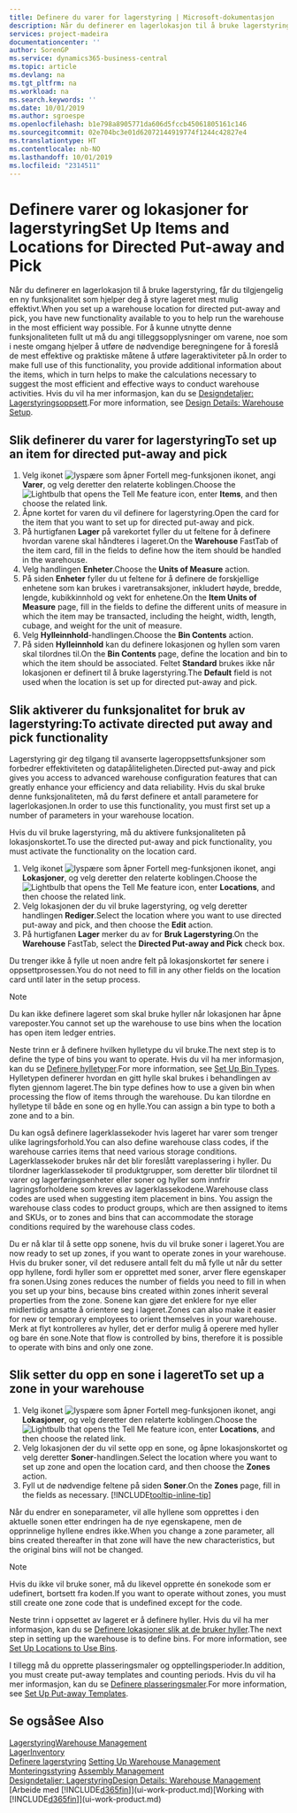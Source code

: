 ```yaml
---
title: Definere du varer for lagerstyring | Microsoft-dokumentasjon
description: Når du definerer en lagerlokasjon til å bruke lagerstyring, får du tilgjengelig en ny funksjonalitet som hjelper deg å styre lageret mest mulig effektivt.
services: project-madeira
documentationcenter: ''
author: SorenGP
ms.service: dynamics365-business-central
ms.topic: article
ms.devlang: na
ms.tgt_pltfrm: na
ms.workload: na
ms.search.keywords: ''
ms.date: 10/01/2019
ms.author: sgroespe
ms.openlocfilehash: b1e798a8905771da606d5fccb45061805161c146
ms.sourcegitcommit: 02e704bc3e01d62072144919774f1244c42827e4
ms.translationtype: HT
ms.contentlocale: nb-NO
ms.lasthandoff: 10/01/2019
ms.locfileid: "2314511"
---
```

# <a name="set-up-items-and-locations-for-directed-put-away-and-pick"></a><span data-ttu-id="9fc72-103">Definere varer og lokasjoner for lagerstyring</span><span class="sxs-lookup"><span data-stu-id="9fc72-103">Set Up Items and Locations for Directed Put-away and Pick</span></span>
<span data-ttu-id="9fc72-104">Når du definerer en lagerlokasjon til å bruke lagerstyring, får du tilgjengelig en ny funksjonalitet som hjelper deg å styre lageret mest mulig effektivt.</span><span class="sxs-lookup"><span data-stu-id="9fc72-104">When you set up a warehouse location for directed put-away and pick, you have new functionality available to you to help run the warehouse in the most efficient way possible.</span></span> <span data-ttu-id="9fc72-105">For å kunne utnytte denne funksjonaliteten fullt ut må du angi tilleggsopplysninger om varene, noe som i neste omgang hjelper å utføre de nødvendige beregningene for å foreslå de mest effektive og praktiske måtene å utføre lageraktiviteter på.</span><span class="sxs-lookup"><span data-stu-id="9fc72-105">In order to make full use of this functionality, you provide additional information about the items, which in turn helps to make the calculations necessary to suggest the most efficient and effective ways to conduct warehouse activities.</span></span> <span data-ttu-id="9fc72-106">Hvis du vil ha mer informasjon, kan du se [Designdetaljer: Lagerstyringsoppsett](design-details-warehouse-setup.md).</span><span class="sxs-lookup"><span data-stu-id="9fc72-106">For more information, see [Design Details: Warehouse Setup](design-details-warehouse-setup.md).</span></span>

## <a name="to-set-up-an-item-for-directed-put-away-and-pick"></a><span data-ttu-id="9fc72-107">Slik definerer du varer for lagerstyring</span><span class="sxs-lookup"><span data-stu-id="9fc72-107">To set up an item for directed put-away and pick</span></span>  
1.  <span data-ttu-id="9fc72-108">Velg ikonet ![lyspære som åpner Fortell meg-funksjonen](media/ui-search/search_small.png "Fortell hva du vil gjøre") ikonet, angi **Varer**, og velg deretter den relaterte koblingen.</span><span class="sxs-lookup"><span data-stu-id="9fc72-108">Choose the ![Lightbulb that opens the Tell Me feature](media/ui-search/search_small.png "Tell me what you want to do") icon, enter **Items**, and then choose the related link.</span></span>  
2.  <span data-ttu-id="9fc72-109">Åpne kortet for varen du vil definere for lagerstyring.</span><span class="sxs-lookup"><span data-stu-id="9fc72-109">Open the card for the item that you want to set up for directed put-away and pick.</span></span>
3. <span data-ttu-id="9fc72-110">På hurtigfanen **Lager** på varekortet fyller du ut feltene for å definere hvordan varene skal håndteres i lageret.</span><span class="sxs-lookup"><span data-stu-id="9fc72-110">On the **Warehouse** FastTab of the item card, fill in the fields to define how the item should be handled in the warehouse.</span></span>  
4.  <span data-ttu-id="9fc72-111">Velg handlingen **Enheter**.</span><span class="sxs-lookup"><span data-stu-id="9fc72-111">Choose the **Units of Measure** action.</span></span>
5. <span data-ttu-id="9fc72-112">På siden **Enheter** fyller du ut feltene for å definere de forskjellige enhetene som kan brukes i varetransaksjoner, inkludert høyde, bredde, lengde, kubikkinnhold og vekt for enhetene.</span><span class="sxs-lookup"><span data-stu-id="9fc72-112">On the **Item Units of Measure** page, fill in the fields to define the different units of measure in which the item may be transacted, including the height, width, length, cubage, and weight for the unit of measure.</span></span>
6. <span data-ttu-id="9fc72-113">Velg **Hylleinnhold**-handlingen.</span><span class="sxs-lookup"><span data-stu-id="9fc72-113">Choose the **Bin Contents** action.</span></span>
7. <span data-ttu-id="9fc72-114">På siden **Hylleinnhold** kan du definere lokasjonen og hyllen som varen skal tilordnes til.</span><span class="sxs-lookup"><span data-stu-id="9fc72-114">On the **Bin Contents** page, define the location and bin to which the item should be associated.</span></span> <span data-ttu-id="9fc72-115">Feltet **Standard** brukes ikke når lokasjonen er definert til å bruke lagerstyring.</span><span class="sxs-lookup"><span data-stu-id="9fc72-115">The **Default** field is not used when the location is set up for directed put-away and pick.</span></span>  

## <a name="to-activate-directed-put-away-and-pick-functionality"></a><span data-ttu-id="9fc72-116">Slik aktiverer du funksjonalitet for bruk av lagerstyring:</span><span class="sxs-lookup"><span data-stu-id="9fc72-116">To activate directed put away and pick functionality</span></span>  
<span data-ttu-id="9fc72-117">Lagerstyring gir deg tilgang til avanserte lageroppsettsfunksjoner som forbedrer effektiviteten og datapåliteligheten.</span><span class="sxs-lookup"><span data-stu-id="9fc72-117">Directed put-away and pick gives you access to advanced warehouse configuration features that can greatly enhance your efficiency and data reliability.</span></span> <span data-ttu-id="9fc72-118">Hvis du skal bruke denne funksjonaliteten, må du først definere et antall parametere for lagerlokasjonen.</span><span class="sxs-lookup"><span data-stu-id="9fc72-118">In order to use this functionality, you must first set up a number of parameters in your warehouse location.</span></span>  

<span data-ttu-id="9fc72-119">Hvis du vil bruke lagerstyring, må du aktivere funksjonaliteten på lokasjonskortet.</span><span class="sxs-lookup"><span data-stu-id="9fc72-119">To use the directed put-away and pick functionality, you must activate the functionality on the location card.</span></span>    
1.  <span data-ttu-id="9fc72-120">Velg ikonet ![lyspære som åpner Fortell meg-funksjonen](media/ui-search/search_small.png "Fortell hva du vil gjøre") ikonet, angi **Lokasjoner**, og velg deretter den relaterte koblingen.</span><span class="sxs-lookup"><span data-stu-id="9fc72-120">Choose the ![Lightbulb that opens the Tell Me feature](media/ui-search/search_small.png "Tell me what you want to do") icon, enter **Locations**, and then choose the related link.</span></span>  
2.  <span data-ttu-id="9fc72-121">Velg lokasjonen der du vil bruke lagerstyring, og velg deretter handlingen **Rediger**.</span><span class="sxs-lookup"><span data-stu-id="9fc72-121">Select the location where you want to use directed put-away and pick, and then choose the **Edit** action.</span></span>  
3.  <span data-ttu-id="9fc72-122">På hurtigfanen **Lager** merker du av for **Bruk Lagerstyring**.</span><span class="sxs-lookup"><span data-stu-id="9fc72-122">On the **Warehouse** FastTab, select the **Directed Put-away and Pick** check box.</span></span>  

<span data-ttu-id="9fc72-123">Du trenger ikke å fylle ut noen andre felt på lokasjonskortet før senere i oppsettprosessen.</span><span class="sxs-lookup"><span data-stu-id="9fc72-123">You do not need to fill in any other fields on the location card until later in the setup process.</span></span>  

> [!NOTE]  
>  <span data-ttu-id="9fc72-124">Du kan ikke definere lageret som skal bruke hyller når lokasjonen har åpne vareposter.</span><span class="sxs-lookup"><span data-stu-id="9fc72-124">You cannot set up the warehouse to use bins when the location has open item ledger entries.</span></span>  

<span data-ttu-id="9fc72-125">Neste trinn er å definere hvilken hylletype du vil bruke.</span><span class="sxs-lookup"><span data-stu-id="9fc72-125">The next step is to define the type of bins you want to operate.</span></span> <span data-ttu-id="9fc72-126">Hvis du vil ha mer informasjon, kan du se [Definere hylletyper](warehouse-how-to-set-up-bin-types.md).</span><span class="sxs-lookup"><span data-stu-id="9fc72-126">For more information, see [Set Up Bin Types](warehouse-how-to-set-up-bin-types.md).</span></span> <span data-ttu-id="9fc72-127">Hylletypen definerer hvordan en gitt hylle skal brukes i behandlingen av flyten gjennom lageret.</span><span class="sxs-lookup"><span data-stu-id="9fc72-127">The bin type defines how to use a given bin when processing the flow of items through the warehouse.</span></span> <span data-ttu-id="9fc72-128">Du kan tilordne en hylletype til både en sone og en hylle.</span><span class="sxs-lookup"><span data-stu-id="9fc72-128">You can assign a bin type to both a zone and to a bin.</span></span>  

<span data-ttu-id="9fc72-129">Du kan også definere lagerklassekoder hvis lageret har varer som trenger ulike lagringsforhold.</span><span class="sxs-lookup"><span data-stu-id="9fc72-129">You can also define warehouse class codes, if the warehouse carries items that need various storage conditions.</span></span> <span data-ttu-id="9fc72-130">Lagerklassekoder brukes når det blir foreslått vareplassering i hyller. Du tilordner lagerklassekoder til produktgrupper, som deretter blir tilordnet til varer og lagerføringsenheter eller soner og hyller som innfrir lagringsforholdene som kreves av lagerklassekodene.</span><span class="sxs-lookup"><span data-stu-id="9fc72-130">Warehouse class codes are used when suggesting item placement in bins. You assign the warehouse class codes to product groups, which are then assigned to items and SKUs, or to zones and bins that can accommodate the storage conditions required by the warehouse class codes.</span></span>  

<span data-ttu-id="9fc72-131">Du er nå klar til å sette opp sonene, hvis du vil bruke soner i lageret.</span><span class="sxs-lookup"><span data-stu-id="9fc72-131">You are now ready to set up zones, if you want to operate zones in your warehouse.</span></span> <span data-ttu-id="9fc72-132">Hvis du bruker soner, vil det redusere antall felt du må fylle ut når du setter opp hyllene, fordi hyller som er opprettet med soner, arver flere egenskaper fra sonen.</span><span class="sxs-lookup"><span data-stu-id="9fc72-132">Using zones reduces the number of fields you need to fill in when you set up your bins, because bins created within zones inherit several properties from the zone.</span></span> <span data-ttu-id="9fc72-133">Sonene kan gjøre det enklere for nye eller midlertidig ansatte å orientere seg i lageret.</span><span class="sxs-lookup"><span data-stu-id="9fc72-133">Zones can also make it easier for new or temporary employees to orient themselves in your warehouse.</span></span> <span data-ttu-id="9fc72-134">Merk at flyt kontrolleres av hyller, det er derfor mulig å operere med hyller og bare én sone.</span><span class="sxs-lookup"><span data-stu-id="9fc72-134">Note that flow is controlled by bins, therefore it is possible to operate with bins and only one zone.</span></span>  

## <a name="to-set-up-a-zone-in-your-warehouse"></a><span data-ttu-id="9fc72-135">Slik setter du opp en sone i lageret</span><span class="sxs-lookup"><span data-stu-id="9fc72-135">To set up a zone in your warehouse</span></span>  
1.  <span data-ttu-id="9fc72-136">Velg ikonet ![lyspære som åpner Fortell meg-funksjonen](media/ui-search/search_small.png "Fortell hva du vil gjøre") ikonet, angi **Lokasjoner**, og velg deretter den relaterte koblingen.</span><span class="sxs-lookup"><span data-stu-id="9fc72-136">Choose the ![Lightbulb that opens the Tell Me feature](media/ui-search/search_small.png "Tell me what you want to do") icon, enter **Locations**, and then choose the related link.</span></span>  
2.  <span data-ttu-id="9fc72-137">Velg lokasjonen der du vil sette opp en sone, og åpne lokasjonskortet og velg deretter **Soner**-handlingen.</span><span class="sxs-lookup"><span data-stu-id="9fc72-137">Select the location where you want to set up zone and open the location card, and then choose the **Zones** action.</span></span>  
3.  <span data-ttu-id="9fc72-138">Fyll ut de nødvendige feltene på siden **Soner**.</span><span class="sxs-lookup"><span data-stu-id="9fc72-138">On the **Zones** page, fill in the fields as necessary.</span></span> [!INCLUDE[tooltip-inline-tip](includes/tooltip-inline-tip_md.md)]  

<span data-ttu-id="9fc72-139">Når du endrer en soneparameter, vil alle hyllene som opprettes i den aktuelle sonen etter endringen ha de nye egenskapene, men de opprinnelige hyllene endres ikke.</span><span class="sxs-lookup"><span data-stu-id="9fc72-139">When you change a zone parameter, all bins created thereafter in that zone will have the new characteristics, but the original bins will not be changed.</span></span>  

> [!NOTE]  
>  <span data-ttu-id="9fc72-140">Hvis du ikke vil bruke soner, må du likevel opprette én sonekode som er udefinert, bortsett fra koden.</span><span class="sxs-lookup"><span data-stu-id="9fc72-140">If you want to operate without zones, you must still create one zone code that is undefined except for the code.</span></span>  

<span data-ttu-id="9fc72-141">Neste trinn i oppsettet av lageret er å definere hyller. Hvis du vil ha mer informasjon, kan du se [Definere lokasjoner slik at de bruker hyller](warehouse-how-to-set-up-locations-to-use-bins.md).</span><span class="sxs-lookup"><span data-stu-id="9fc72-141">The next step in setting up the warehouse is to define bins. For more information, see [Set Up Locations to Use Bins](warehouse-how-to-set-up-locations-to-use-bins.md).</span></span>  

<span data-ttu-id="9fc72-142">I tillegg må du opprette plasseringsmaler og opptellingsperioder.</span><span class="sxs-lookup"><span data-stu-id="9fc72-142">In addition, you must create put-away templates and counting periods.</span></span> <span data-ttu-id="9fc72-143">Hvis du vil ha mer informasjon, kan du se [Definere plasseringsmaler](warehouse-how-to-set-up-put-away-templates.md).</span><span class="sxs-lookup"><span data-stu-id="9fc72-143">For more information, see [Set Up Put-away Templates](warehouse-how-to-set-up-put-away-templates.md).</span></span>  

## <a name="see-also"></a><span data-ttu-id="9fc72-144">Se også</span><span class="sxs-lookup"><span data-stu-id="9fc72-144">See Also</span></span>  
[<span data-ttu-id="9fc72-145">Lagerstyring</span><span class="sxs-lookup"><span data-stu-id="9fc72-145">Warehouse Management</span></span>](warehouse-manage-warehouse.md)  
[<span data-ttu-id="9fc72-146">Lager</span><span class="sxs-lookup"><span data-stu-id="9fc72-146">Inventory</span></span>](inventory-manage-inventory.md)  
<span data-ttu-id="9fc72-147">[Definere lagerstyring](warehouse-setup-warehouse.md)   </span><span class="sxs-lookup"><span data-stu-id="9fc72-147">[Setting Up Warehouse Management](warehouse-setup-warehouse.md)   </span></span>  
<span data-ttu-id="9fc72-148">[Monteringsstyring](assembly-assemble-items.md)  </span><span class="sxs-lookup"><span data-stu-id="9fc72-148">[Assembly Management](assembly-assemble-items.md)  </span></span>  
[<span data-ttu-id="9fc72-149">Designdetaljer: Lagerstyring</span><span class="sxs-lookup"><span data-stu-id="9fc72-149">Design Details: Warehouse Management</span></span>](design-details-warehouse-management.md)  
<span data-ttu-id="9fc72-150">[Arbeide med [!INCLUDE[d365fin](includes/d365fin_md.md)]](ui-work-product.md)</span><span class="sxs-lookup"><span data-stu-id="9fc72-150">[Working with [!INCLUDE[d365fin](includes/d365fin_md.md)]](ui-work-product.md)</span></span>  
